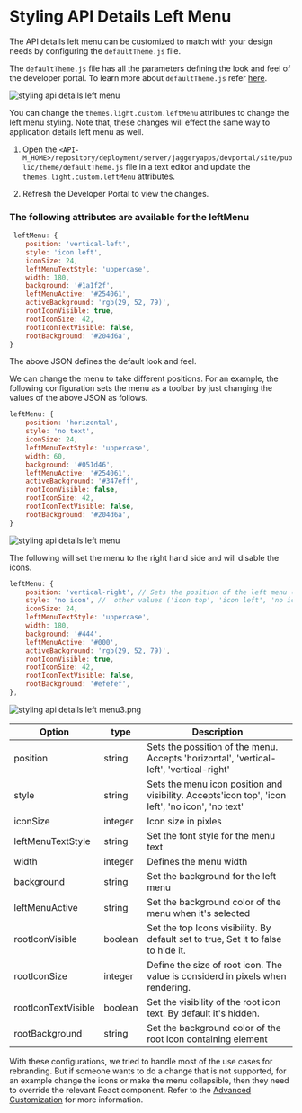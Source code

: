 # Styling API Details Left Menu

The API details left menu can be customized to match with your design needs by configuring the `defaultTheme.js` file.

The `defaultTheme.js` file has all the parameters defining the look and feel of the developer portal. To learn more about `defaultTheme.js` refer [here]({{base_path}}/learn/consume-api/customizations/customizing-the-developer-portal/overriding-developer-portal-theme/#overriding-the-default-theme).

 ![styling api details left menu](../../../../assets/img/learn/styling-api-details-left-menu1.png) 

You can change the `themes.light.custom.leftMenu` attributes to change the left menu styling. Note that, these changes will effect the same way to application details left menu as well.

1. Open the `<API-M_HOME>/repository/deployment/server/jaggeryapps/devportal/site/public/theme/defaultTheme.js` file in a text editor and update the `themes.light.custom.leftMenu` attributes.

2. Refresh the Developer Portal to view the changes.

### The following attributes are available for the leftMenu

```js
 leftMenu: {
    position: 'vertical-left',
    style: 'icon left',
    iconSize: 24,
    leftMenuTextStyle: 'uppercase',
    width: 180,
    background: '#1a1f2f',
    leftMenuActive: '#254061',
    activeBackground: 'rgb(29, 52, 79)',
    rootIconVisible: true,
    rootIconSize: 42,
    rootIconTextVisible: false,
    rootBackground: '#204d6a',
}
```

The above JSON defines the default look and feel.

We can change the menu to take different positions. For an example, the following configuration sets the menu as a toolbar by just changing the values of the above JSON as follows.

```js
leftMenu: {
    position: 'horizontal',
    style: 'no text',
    iconSize: 24,
    leftMenuTextStyle: 'uppercase',
    width: 60,
    background: '#051d46',
    leftMenuActive: '#254061',
    activeBackground: '#347eff',
    rootIconVisible: false,
    rootIconSize: 42,
    rootIconTextVisible: false,
    rootBackground: '#204d6a',
}
```

 ![styling api details left menu](../../../../assets/img/learn/styling-api-details-left-menu2.png) 


The following will set the menu to the right hand side and will disable the icons.

```js
leftMenu: {
    position: 'vertical-right', // Sets the position of the left menu ( 'horizontal', 'vertical-left', 'vertical-right')
    style: 'no icon', //  other values ('icon top', 'icon left', 'no icon', 'no text')
    iconSize: 24,
    leftMenuTextStyle: 'uppercase',
    width: 180,
    background: '#444',
    leftMenuActive: '#000',
    activeBackground: 'rgb(29, 52, 79)',
    rootIconVisible: true,
    rootIconSize: 42,
    rootIconTextVisible: false,
    rootBackground: '#efefef',
},
```

 ![styling api details left menu3.png](../../../../assets/img/learn/styling-api-details-left-menu3.png) 

| Option | type | Description |
| ------ | -- | ----------- |
| position | string | Sets the possition of the menu. Accepts 'horizontal', 'vertical-left', 'vertical-right' |
| style | string | Sets the menu icon position and visibility. Accepts'icon top', 'icon left', 'no icon', 'no text' |
| iconSize | integer | Icon size in pixles |
| leftMenuTextStyle | string | Set the font style for the menu text |
| width | integer | Defines the menu width |
| background | string | Set the background for the left menu |
| leftMenuActive | string | Set the background color of the menu when it's selected |
| rootIconVisible | boolean | Set the top Icons visibility. By default set to true, Set it to false to hide it. |
| rootIconSize | integer | Define the size of root icon. The value is considerd in pixels when rendering. |
| rootIconTextVisible | boolean | Set the visibility of the root icon text. By default it's hidden. |
|rootBackground | string | Set the background color of the root icon containing element |

With these configurations, we tried to handle most of the use cases for rebranding. But if someone wants to do a change that is not supported, for an example change the icons or make the menu collapsible, then they need to override the relevant React component. Refer to the [Advanced Customization](advanced-customization.md) for more information.